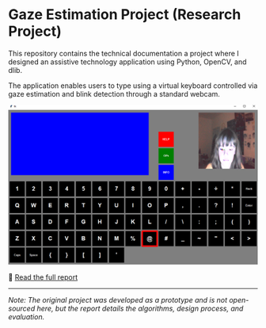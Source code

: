 # Gaze Estimation Project (Research Project)

This repository contains the technical documentation a project where I designed
an assistive technology application using Python, OpenCV, and dlib.

The application enables users to type using a virtual keyboard controlled via gaze estimation and blink detection
through a standard webcam.

![Interface](assets/Interface.png)

📄 [Read the full report](https://github.com/<jessieweneedtocook>/<Gaze_Estimation>/raw/main/docs/GAZE_ESTIMATION_PROJECT.pdf)

---
*Note: The original project was developed as a prototype and is not open-sourced here, 
but the report details the algorithms, design process, and evaluation.*
